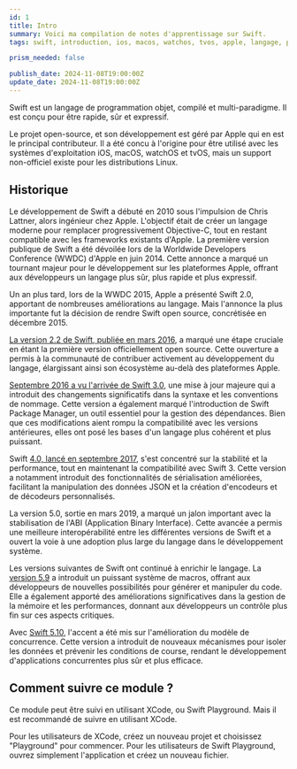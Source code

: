 ```yaml
---
id: 1
title: Intro
summary: Voici ma compilation de notes d'apprentissage sur Swift.
tags: swift, introduction, ios, macos, watchos, tvos, apple, langage, programmation, open-source, chris lattner, objectif-c, wwdc, xcode, swift playground, swift package manager

prism_needed: false

publish_date: 2024-11-08T19:00:00Z
update_date: 2024-11-08T19:00:00Z
---
```


Swift est un langage de programmation objet, compilé et multi-paradigme. Il est conçu pour être rapide, sûr et expressif.

Le projet open-source, et son développement est géré par Apple qui en est le principal contributeur. Il a été concu à l'origine pour être utilisé avec les systèmes d'exploitation iOS, macOS, watchOS et tvOS, mais un support non-officiel existe pour les distributions Linux.

## Historique

Le développement de Swift a débuté en 2010 sous l'impulsion de Chris Lattner, alors ingénieur chez Apple. L'objectif était de créer un langage moderne pour remplacer progressivement Objective-C, tout en restant compatible avec les frameworks existants d'Apple.
La première version publique de Swift a été dévoilée lors de la Worldwide Developers Conference (WWDC) d'Apple en juin 2014. Cette annonce a marqué un tournant majeur pour le développement sur les plateformes Apple, offrant aux développeurs un langage plus sûr, plus rapide et plus expressif.

Un an plus tard, lors de la WWDC 2015, Apple a présenté Swift 2.0, apportant de nombreuses améliorations au langage. Mais l'annonce la plus importante fut la décision de rendre Swift open source, concrétisée en décembre 2015.

[La version 2.2 de Swift, publiée en mars 2016](https://www.swift.org/blog/swift-2.2-released/), a marqué une étape cruciale en étant la première version officiellement open source. Cette ouverture a permis à la communauté de contribuer activement au développement du langage, élargissant ainsi son écosystème au-delà des plateformes Apple.

[Septembre 2016 a vu l'arrivée de Swift 3.0](https://www.swift.org/blog/swift-3.0-released/), une mise à jour majeure qui a introduit des changements significatifs dans la syntaxe et les conventions de nommage. Cette version a également marqué l'introduction de Swift Package Manager, un outil essentiel pour la gestion des dépendances. Bien que ces modifications aient rompu la compatibilité avec les versions antérieures, elles ont posé les bases d'un langage plus cohérent et plus puissant.

Swift [4.0, lancé en septembre 2017](https://www.swift.org/blog/swift-4.0-released/), s'est concentré sur la stabilité et la performance, tout en maintenant la compatibilité avec Swift 3. Cette version a notamment introduit des fonctionnalités de sérialisation améliorées, facilitant la manipulation des données JSON et la création d'encodeurs et de décodeurs personnalisés.

La version 5.0, sortie en mars 2019, a marqué un jalon important avec la stabilisation de l'ABI (Application Binary Interface). Cette avancée a permis une meilleure interopérabilité entre les différentes versions de Swift et a ouvert la voie à une adoption plus large du langage dans le développement système.

Les versions suivantes de Swift ont continué à enrichir le langage. La [version 5.9](https://www.swift.org/blog/swift-5.9-released/) a introduit un puissant système de macros, offrant aux développeurs de nouvelles possibilités pour générer et manipuler du code. Elle a également apporté des améliorations significatives dans la gestion de la mémoire et les performances, donnant aux développeurs un contrôle plus fin sur ces aspects critiques.

Avec [Swift 5.10](https://www.swift.org/blog/swift-5.10-released/), l'accent a été mis sur l'amélioration du modèle de concurrence. Cette version a introduit de nouveaux mécanismes pour isoler les données et prévenir les conditions de course, rendant le développement d'applications concurrentes plus sûr et plus efficace.

## Comment suivre ce module ?

Ce module peut être suivi en utilisant XCode, ou Swift Playground. Mais il est recommandé de suivre en utilisant XCode.

Pour les utilisateurs de XCode, créez un nouveau projet et choisissez "Playground" pour commencer. Pour les utilisateurs de Swift Playground, ouvrez simplement l'application et créez un nouveau fichier.
